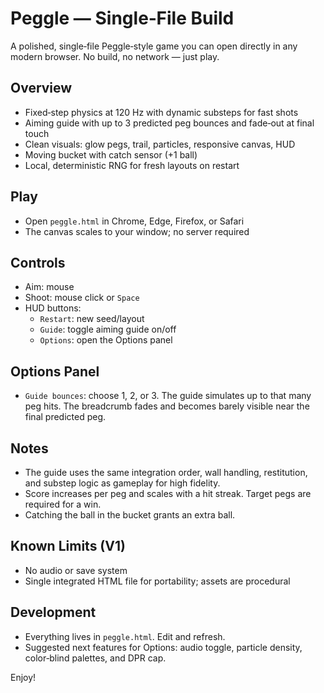 # Peggle — Single‑File Build

A polished, single‑file Peggle‑style game you can open directly in any modern browser. No build, no network — just play.

## Overview
- Fixed‑step physics at 120 Hz with dynamic substeps for fast shots
- Aiming guide with up to 3 predicted peg bounces and fade‑out at final touch
- Clean visuals: glow pegs, trail, particles, responsive canvas, HUD
- Moving bucket with catch sensor (+1 ball)
- Local, deterministic RNG for fresh layouts on restart

## Play
- Open `peggle.html` in Chrome, Edge, Firefox, or Safari
- The canvas scales to your window; no server required

## Controls
- Aim: mouse
- Shoot: mouse click or `Space`
- HUD buttons:
  - `Restart`: new seed/layout
  - `Guide`: toggle aiming guide on/off
  - `Options`: open the Options panel

## Options Panel
- `Guide bounces`: choose 1, 2, or 3. The guide simulates up to that many peg hits. The breadcrumb fades and becomes barely visible near the final predicted peg.

## Notes
- The guide uses the same integration order, wall handling, restitution, and substep logic as gameplay for high fidelity.
- Score increases per peg and scales with a hit streak. Target pegs are required for a win.
- Catching the ball in the bucket grants an extra ball.

## Known Limits (V1)
- No audio or save system
- Single integrated HTML file for portability; assets are procedural

## Development
- Everything lives in `peggle.html`. Edit and refresh.
- Suggested next features for Options: audio toggle, particle density, color‑blind palettes, and DPR cap.

Enjoy!
